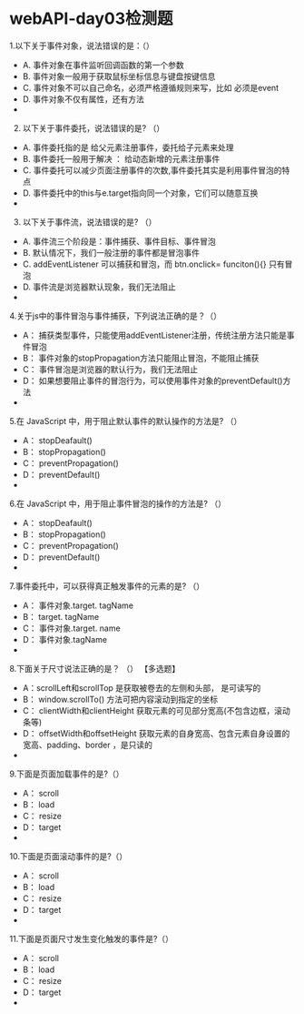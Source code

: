 

# webAPI-day03检测题



1.以下关于事件对象，说法错误的是：（）

- A. 事件对象在事件监听回调函数的第一个参数
- B. 事件对象一般用于获取鼠标坐标信息与键盘按键信息
- C. 事件对象不可以自己命名，必须严格遵循规则来写，比如 必须是event
- D. 事件对象不仅有属性，还有方法
- 

2. 以下关于事件委托，说法错误的是? （）

- A. 事件委托指的是 给父元素注册事件，委托给子元素来处理
- B. 事件委托一般用于解决 ： 给动态新增的元素注册事件
- C. 事件委托可以减少页面注册事件的次数,事件委托其实是利用事件冒泡的特点
- D. 事件委托中的this与e.target指向同一个对象，它们可以随意互换
- 

3. 以下关于事件流，说法错误的是? （）

- A. 事件流三个阶段是：事件捕获、事件目标、事件冒泡
- B. 默认情况下，我们一般注册的事件都是冒泡事件
- C. addEventListener 可以捕获和冒泡，而 btn.onclick= funciton(){} 只有冒泡
- D. 事件流是浏览器默认现象，我们无法阻止
- 

4.关于js中的事件冒泡与事件捕获，下列说法正确的是？（）

- A： 捕获类型事件，只能使用addEventListener注册，传统注册方法只能是事件冒泡
- B： 事件对象的stopPropagation方法只能阻止冒泡，不能阻止捕获
- C： 事件冒泡是浏览器的默认行为，我们无法阻止
- D： 如果想要阻止事件的冒泡行为，可以使用事件对象的preventDefault()方法
- 

5.在 JavaScript 中，用于阻止默认事件的默认操作的方法是? （）

- A： stopDeafault()
- B： stopPropagation()
- C： preventPropagation()
- D： preventDefault()
- 

6.在 JavaScript 中，用于阻止事件冒泡的操作的方法是? （）

- A： stopDeafault()
- B： stopPropagation()
- C： preventPropagation()
- D： preventDefault()
- 

7.事件委托中，可以获得真正触发事件的元素的是? （）

- A： 事件对象.target. tagName
- B： target. tagName
- C： 事件对象.target. name
- D： 事件对象.tagName
- 

8.下面关于尺寸说法正确的是？ （） 【多选题】

- A：scrollLeft和scrollTop 是获取被卷去的左侧和头部， 是可读写的
- B： window.scrollTo() 方法可把内容滚动到指定的坐标
- C： clientWidth和clientHeight 获取元素的可见部分宽高(不包含边框，滚动条等)
- D： offsetWidth和offsetHeight 获取元素的自身宽高、包含元素自身设置的宽高、padding、border ，是只读的
- 

9.下面是页面加载事件的是?（）

- A： scroll
- B： load
- C： resize
- D： target
- 

10.下面是页面滚动事件的是?（）

- A： scroll
- B： load
- C： resize
- D： target
- 

11.下面是页面尺寸发生变化触发的事件是?（）

- A： scroll
- B： load
- C： resize
- D： target
- 

 